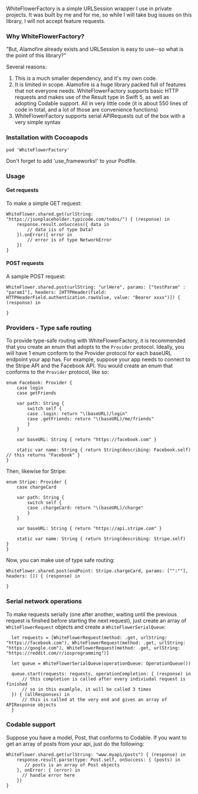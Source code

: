 WhiteFlowerFactory is a simple URLSession wrapper I use in private projects. It was built by me and for me, so while I will take bug issues on this library, I will not accept feature requests. 

### Why WhiteFlowerFactory?
"But, Alamofire already exists and URLSession is easy to use--so what is the point of this library?"

Several reasons:
1) This is a much smaller dependency, and it's my own code. 
2) It is limited in scope. Alamofire is a huge library packed full of features that not everyone needs. WhiteFlowerFactory supports basic HTTP requests and makes use of the Result type in Swift 5, as well as adopting Codable support. All in very little code (it is about 550 lines of code in total, and a lot of those are convenience functions)
3) WhiteFlowerFactory supports serial APIRequests out of the box with a very simple syntax

### Installation with Cocoapods

    pod 'WhiteFlowerFactory'
    
Don't forget to add 'use_frameworks!' to your Podfile.

### Usage

#### Get requests
To make a simple GET request:

    WhiteFlower.shared.get(urlString: "https://jsonplaceholder.typicode.com/todos/") { (response) in
        response.result.onSuccess({ data in
            // data iis of type Data?
        }).onError({ error in
            // error is of type NetworkError
        })
    }
   
#### POST requests
A sample POST request:

    WhiteFlower.shared.post(urlString: "urlHere", params: ["testParam" : "param1"], headers: [HTTPHeader(field: HTTPHeaderField.authentication.rawValue, value: "Bearer xxxx")]) { (response) in
            
    }
    
### Providers - Type safe routing
To provide type-safe routing with WhiteFlowerFactory, it is recommended that you create an enum that adopts to the `Provider` protocol. Ideally, you will have 1 enum conform to the Provider protocol for each baseURL endpoint your app has. For example, suppose your app needs to connect to the Stripe API and the Facebook API. You would create an enum that conforms to the `Provider` protocol, like so:

    enum Facebook: Provider {
        case login
        case getFriends
        
        var path: String {
            switch self {
            case .login: return "\(baseURL)/login"
            case .getFriends: return "\(baseURL)/me/friends"
            }
        }

        var baseURL: String { return "https://facebook.com" }

        static var name: String { return String(describing: Facebook.self) // this returns "Facebook" }
    }
    
Then, likewise for Stripe:

    enum Stripe: Provider {
        case chargeCard
        
        var path: String {
            switch self {
            case .chargeCard: return "\(baseURL)/charge"         
            }
        }

        var baseURL: String { return "https://api.stripe.com" }

        static var name: String { return String(describing: Stripe.self)  }
    }
    
Now, you can make use of type safe routing:

    WhiteFlower.shared.post(endPoint: Stripe.chargeCard, params: ["":""], headers: []) { (response) in
            
    }
    
### Serial network operations
To make requests serially (one after another, waiting until the previous request is finshed before starting the next request), just create an array of `WhiteFlowerRequest` objects and create a `WhiteFlowerSerialQueue`:

      let requests = [WhiteFlowerRequest(method: .get, urlString: "https://facebook.com"), WhiteFlowerRequest(method: .get, urlString: "https://google.com"), WhiteFlowerRequest(method: .get, urlString: "https://reddit.com/r/iosprogramming")]
      
      let queue = WhiteFlowerSerialQueue(operationQueue: OperationQueue())
      
      queue.start(requests: requests, operationCompletion: { (response) in
          // this completion is called after every indiviudal request is finished
          // so in this examlple, it will be called 3 times
      }) { (allResponses) in
          // this is called at the very end and gives an array of APIResponse objects
      }
      
### Codable support
Suppose you have a model, Post, that conforms to Codable. If you want to get an array of posts from your api, just do the following:

    WhiteFlower.shared.get(urlString: "www.myapi/posts") { (response) in
        response.result.parse(type: Post.self, onSuccess: { (posts) in
           // posts is an array of Post objects
        }, onError: { (error) in
          // handle error here
        })
    }



    
